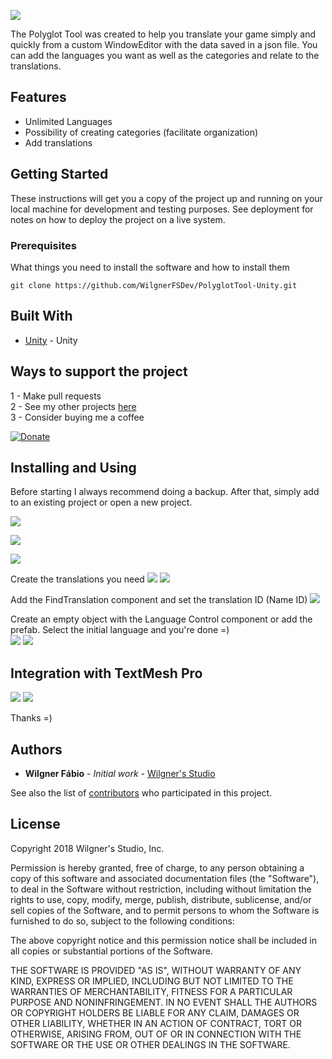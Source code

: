 ![](http://142.93.126.85/pgl-tool.png)

The Polyglot Tool was created to help you translate your game simply and quickly from a custom WindowEditor with the data saved in a json file. You can add the languages you want as well as the categories and relate to the translations.

## Features
- Unlimited Languages
- Possibility of creating categories (facilitate organization)
- Add translations

## Getting Started

These instructions will get you a copy of the project up and running on your local machine for development and testing purposes. See deployment for notes on how to deploy the project on a live system.

### Prerequisites

What things you need to install the software and how to install them

```
git clone https://github.com/WilgnerFSDev/PolyglotTool-Unity.git
```

## Built With

* [Unity](https://unity3d.com/) - Unity

## Ways to support the project

1 - Make pull requests<br/>
2 - See my other projects [here](https://www.wilgnerstudio.com/assets/)<br/>
3 - Consider buying me a coffee

[![Donate](https://www.paypalobjects.com/en_US/i/btn/btn_donateCC_LG.gif)](https://www.paypal.com/cgi-bin/webscr?cmd=_s-xclick&hosted_button_id=NVH5N8ALD8R7C)

## Installing and Using

Before starting I always recommend doing a backup.
After that, simply add to an existing project or open a new project.

![](http://142.93.126.85/pgt1.png)

![](http://142.93.126.85/pgt2.png)

![](http://142.93.126.85/pgt3.png)

Create the translations you need
![](http://142.93.126.85/pgt4.png)
![](http://142.93.126.85/pgt5.png)

Add the FindTranslation component and set the translation ID (Name ID)
![](http://142.93.126.85/findtranslation_plt.gif)

Create an empty object with the Language Control component or add the prefab.
Select the initial language and you're done =)<br/>
![](http://142.93.126.85/pgt6.png)
![](http://142.93.126.85/pgt_done.gif)

## Integration with TextMesh Pro
![](http://142.93.126.85/pgt8.png)
![](http://142.93.126.85/pgt9.png)

Thanks =)

## Authors

* **Wilgner Fábio** - *Initial work* - [Wilgner's Studio](https://assetstore.unity.com/publishers/34772)

See also the list of [contributors](https://github.com/WilgnerFSDev/PolyglotTool-Unity/graphs/contributors) who participated in this project.

## License

Copyright 2018 Wilgner's Studio, Inc.

Permission is hereby granted, free of charge, to any person obtaining a copy of this software and associated documentation files (the "Software"), to deal in the Software without restriction, including without limitation the rights to use, copy, modify, merge, publish, distribute, sublicense, and/or sell copies of the Software, and to permit persons to whom the Software is furnished to do so, subject to the following conditions:

The above copyright notice and this permission notice shall be included in all copies or substantial portions of the Software.

THE SOFTWARE IS PROVIDED "AS IS", WITHOUT WARRANTY OF ANY KIND, EXPRESS OR IMPLIED, INCLUDING BUT NOT LIMITED TO THE WARRANTIES OF MERCHANTABILITY, FITNESS FOR A PARTICULAR PURPOSE AND NONINFRINGEMENT. IN NO EVENT SHALL THE AUTHORS OR COPYRIGHT HOLDERS BE LIABLE FOR ANY CLAIM, DAMAGES OR OTHER LIABILITY, WHETHER IN AN ACTION OF CONTRACT, TORT OR OTHERWISE, ARISING FROM, OUT OF OR IN CONNECTION WITH THE SOFTWARE OR THE USE OR OTHER DEALINGS IN THE SOFTWARE.
